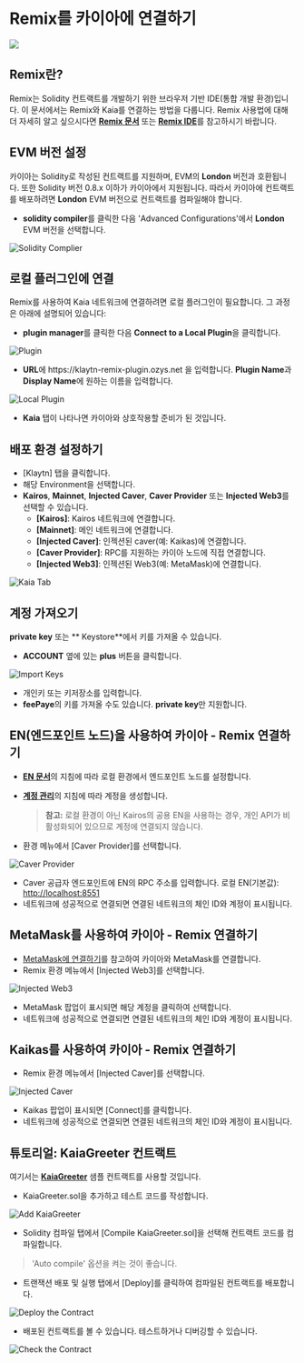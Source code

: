 # Remix를 카이아에 연결하기

![](/img/build/tutorials/klaytnXremix.png)

## Remix란?

Remix는 Solidity 컨트랙트를 개발하기 위한 브라우저 기반 IDE(통합 개발 환경)입니다. 이 문서에서는 Remix와 Kaia를 연결하는 방법을 다룹니다. Remix 사용법에 대해 더 자세히 알고 싶으시다면 [ **Remix 문서**](https://remix-ide.readthedocs.io/en/latest/) 또는 [**Remix IDE**](https://remix.ethereum.org/)를 참고하시기 바랍니다.

## EVM 버전 설정 <a href="#setup-evm-version" id="setup-evm-version"></a>

카이아는 Solidity로 작성된 컨트랙트를 지원하며, EVM의 **London** 버전과 호환됩니다. 또한 Solidity 버전 0.8.x 이하가 카이아에서 지원됩니다. 따라서 카이아에 컨트랙트를 배포하려면 **London** EVM 버전으로 컨트랙트를 컴파일해야 합니다.

- **solidity compiler**를 클릭한 다음 'Advanced Configurations'에서 **London** EVM 버전을 선택합니다.

![Solidity Complier](/img/build/tutorials/remix-solidity-compiler.png)

## 로컬 플러그인에 연결 <a href="#connect-to-a-local-plugin" id="connect-to-a-local-plugin"></a>

Remix를 사용하여 Kaia 네트워크에 연결하려면 로컬 플러그인이 필요합니다. 그 과정은 아래에 설명되어 있습니다:

- **plugin manager**를 클릭한 다음 **Connect to a Local Plugin**을 클릭합니다.

![Plugin](/img/build/tutorials/remix-environment-plugin.png)

- **URL**에 https\://klaytn-remix-plugin.ozys.net 을 입력합니다. **Plugin Name**과 **Display Name**에 원하는 이름을 입력합니다.

![Local Plugin](/img/build/tutorials/remix-local-plugin.png)

- **Kaia** 탭이 나타나면 카이아와 상호작용할 준비가 된 것입니다.

## 배포 환경 설정하기 <a href="#setting-up-the-deployment-environment" id="setting-up-the-deployment-environment"></a>

- [Klaytn] 탭을 클릭합니다.
- 해당 Environment을 선택합니다.
- **Kairos**, **Mainnet**, **Injected Caver**, **Caver Provider** 또는 **Injected Web3**를 선택할 수 있습니다.
  - **[Kairos]**: Kairos 네트워크에 연결합니다.
  - **[Mainnet]**: 메인 네트워크에 연결합니다.
  - **[Injected Caver]**: 인젝션된 caver(예: Kaikas)에 연결합니다.
  - **[Caver Provider]**: RPC를 지원하는 카이아 노드에 직접 연결합니다.
  - **[Injected Web3]**: 인젝션된 Web3(예: MetaMask)에 연결합니다.

![Kaia Tab](/img/build/tutorials/remix-klaytn-tab.png)

## 계정 가져오기 <a href="#import-account" id="import-account"></a>

**private key** 또는 \*\* Keystore\*\*에서 키를 가져올 수 있습니다.

- **ACCOUNT** 옆에 있는 **plus** 버튼을 클릭합니다.

![Import Keys](/img/build/tutorials/remix-klaytn-import-account.png)

- 개인키 또는 키저장소를 입력합니다.
- **feePaye**의 키를 가져올 수도 있습니다. **private key**만 지원합니다.

## EN(엔드포인트 노드)을 사용하여 카이아 - Remix 연결하기 <a href="#connecting-kaia-remix-using-en" id="connecting-kaia-remix-using-en"></a>

- [**EN 문서**](../smart-contracts/deploy/ken.md#launch-an-en)의 지침에 따라 로컬 환경에서 엔드포인트 노드를 설정합니다.
- [**계정 관리**](../get-started/account/managing-accounts.md)의 지침에 따라 계정을 생성합니다.

  > **참고:** 로컬 환경이 아닌 Kairos의 공용 EN을 사용하는 경우, 개인 API가 비활성화되어 있으므로 계정에 연결되지 않습니다.
- 환경 메뉴에서 [Caver Provider]를 선택합니다.

![Caver Provider](/img/build/tutorials/env-caver-provider.png)

- Caver 공급자 엔드포인트에 EN의 RPC 주소를 입력합니다. 로컬 EN(기본값): [http://localhost:8551](http://localhost:8551/)
- 네트워크에 성공적으로 연결되면 연결된 네트워크의 체인 ID와 계정이 표시됩니다.

## MetaMask를 사용하여 카이아 - Remix 연결하기 <a href="#connecting-kaia-remix-using-metamask" id="connecting-kaia-remix-using-metamask"></a>

- [MetaMask에 연결하기](connecting-metamask)를 참고하여 카이아와 MetaMask를 연결합니다.
- Remix 환경 메뉴에서 [Injected Web3]를 선택합니다.

![Injected Web3](/img/build/tutorials/env-injected-web3.png)

- MetaMask 팝업이 표시되면 해당 계정을 클릭하여 선택합니다.
- 네트워크에 성공적으로 연결되면 연결된 네트워크의 체인 ID와 계정이 표시됩니다.

## Kaikas를 사용하여 카이아 - Remix 연결하기 <a href="#connecting-kaia-remix-using-kaikas" id="connecting-kaia-remix-using-kaikas"></a>

- Remix 환경 메뉴에서 [Injected Caver]를 선택합니다.

![Injected Caver](/img/build/tutorials/env-injected-caver.png)

- Kaikas 팝업이 표시되면 [Connect]를 클릭합니다.
- 네트워크에 성공적으로 연결되면 연결된 네트워크의 체인 ID와 계정이 표시됩니다.

## 튜토리얼: KaiaGreeter 컨트랙트 <a href="#tutorial-kaiagreeter-contract" id="tutorial-kaiagreeter-contract"></a>

여기서는 [**KaiaGreeter**](../smart-contracts/samples/kaiagreeter.md) 샘플 컨트랙트를 사용할 것입니다.

- KaiaGreeter.sol을 추가하고 테스트 코드를 작성합니다.

![Add KaiaGreeter](/img/build/tutorials/remix-add-klaytngreeter.png)

- Solidity 컴파일 탭에서 [Compile KaiaGreeter.sol]을 선택해 컨트랙트 코드를 컴파일합니다.

> 'Auto compile' 옵션을 켜는 것이 좋습니다.

- 트랜잭션 배포 및 실행 탭에서 [Deploy]를 클릭하여 컴파일된 컨트랙트를 배포합니다.

![Deploy the Contract](/img/build/tutorials/remix-deploy-run-tx.png)

- 배포된 컨트랙트를 볼 수 있습니다. 테스트하거나 디버깅할 수 있습니다.

![Check the Contract](/img/build/tutorials/remix-test-or-debug.png)
